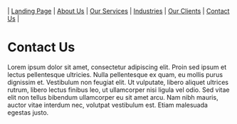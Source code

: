 | [Landing Page](index.html "Landing Page") | [About Us](about.html "About Us") | [Our Services](services.html "Our Services") | [Industries](industries.html "Industries Served") | [Our Clients](clients.html "Our Clients") | [Contact Us](contact.html "Contact Us") |

# Contact Us

Lorem ipsum dolor sit amet, consectetur adipiscing elit. Proin sed ipsum et lectus pellentesque ultricies. Nulla pellentesque ex quam, eu mollis purus dignissim et. Vestibulum non feugiat elit. Ut vulputate, libero aliquet ultrices rutrum, libero lectus finibus leo, ut ullamcorper nisi ligula vel odio. Sed vitae elit non tellus bibendum ullamcorper eu sit amet arcu. Nam nibh mauris, auctor vitae interdum nec, volutpat vestibulum est. Etiam malesuada egestas justo.
